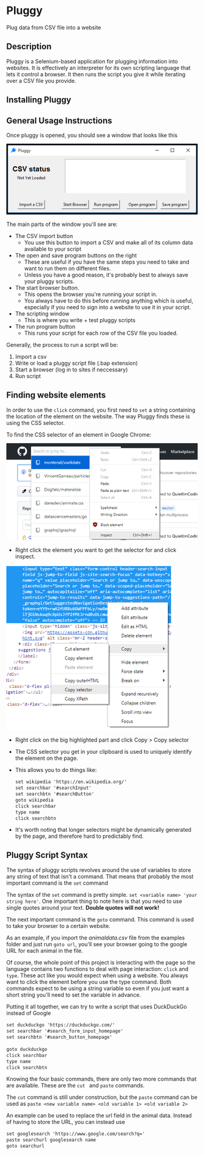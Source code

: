 # Pluggy
Plug data from CSV file into a website

## Description
Pluggy is a Selenium-based application for plugging information into websites. 
It is effectively an interpreter for its own scripting language that lets it control a browser.
It then runs the script you give it while iterating over a CSV file you provide.
 
## Installing Pluggy

## General Usage Instructions
Once pluggy is opened, you should see a window that looks like this

![alt text](window.PNG "Pluggy Main Window")

The main parts of the window you'll see are:
* The CSV import button
    * You use this button to import a CSV and make all of its column data available to your script
* The open and save program buttons on the right
    * These are useful if you have the same steps you need to take and want to run them on different files.
    * Unless you have a good reason, it's probably best 
    to always save your pluggy scripts. 
* The start browser button. 
    * This opens the browser you're running your script in. 
    * You always have to do this before running anything which is useful, 
    especially if you need to sign into a website to use it in your script. 
* The scripting window
    * This is where you write + test pluggy scripts
* The run program button
    * This runs your script for each row of the CSV file you loaded. 

Generally, the process to run a script will be:
1. Import a csv
2. Write or load a pluggy script file (.bap extension)
3. Start a browser (log in to sites if neccessary)
4. Run script

## Finding website elements

In order to use the ```click``` command, you first need to ```set``` a string containing the location of the element on the website. 
The way Pluggy finds these is using the CSS selector. 

To find the CSS selector of an element in Google Chrome:

![alt text](githubsearch_inspect.PNG "Pluggy Main Window")
* Right click the element you want to get the selector for and click inspect. 

![alt text](copyselector.PNG "Pluggy Main Window")
* Right click on the big highlighted part and click Copy > Copy selector
* The CSS selector you get in your clipboard is used to uniquely identify the element on the page. 


* This allows you to do things like:

    ```
    set wikipedia 'https://en.wikipedia.org/'
    set searchbar '#searchInput'
    set searchbtn '#searchButton'
    goto wikipedia
    click searchbar
    type name
    click searchbtn
    ```

* It's worth noting that longer selectors might be dynamically generated by the page, and therefore hard to predictably find. 

## Pluggy Script Syntax

The syntax of pluggy scripts revolves around the use of variables to store any string of text that isn't a command. 
That means that probably the most important command is the ```set``` command

The syntax of the ```set``` command is pretty simple. ```set <variable name> 'your string here'```.
One important thing to note here is that you need to use single quotes around your text. **Double quotes will not work!**

The next important command is the ```goto``` command. This command is used to take your browser to a certain website.

As an example, if you import the *animaldata.csv* file from the examples folder and just run ```goto url```, 
you'll see your browser going to the google URL for each animal in the file. 

Of course, the whole point of this project is interacting with the page so the language contains two functions to
deal with page interaction: ```click``` and ```type```. These act like you would expect when using a website. 
You always want to click the element before you use the type command. Both commands expect to be using a string variable
so even if you just want a short string you'll need to set the variable in advance.

Putting it all together, we can try to write a script that uses DuckDuckGo instead of Google

```
set duckduckgo 'https://duckduckgo.com/'
set searchbar '#search_form_input_homepage'
set searchbtn '#search_button_homepage'

goto duckduckgo
click searchbar
type name
click searchbtn
```

Knowing the four basic commands, there are only two more commands that are available. These are the ```cut ``` and ```paste``` commands. 

The ```cut``` command is still under construction, but the ```paste``` command can be used as
 ```paste <new variable name> <old variable 1> <old variable 2>```
 
 An example can be used to replace the url field in the animal data. Instead of having to store the URL, you can instead use
 
 ```
 set googlesearch 'https://www.google.com/search?q='
 paste searchurl googlesearch name
 goto searchurl
 ```
 